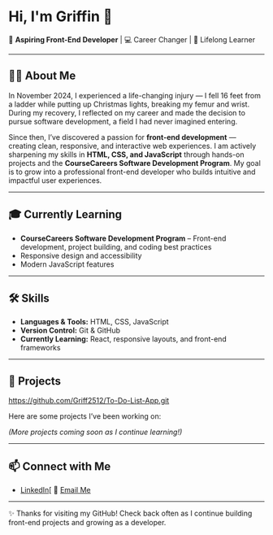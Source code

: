 # Hi, I'm Griffin 👋  

🌟 **Aspiring Front-End Developer** | 💻 Career Changer | 🚀 Lifelong Learner  

---

## 👨‍💻 About Me
In November 2024, I experienced a life-changing injury — I fell 16 feet from a ladder while putting up Christmas lights, breaking my femur and wrist. During my recovery, I reflected on my career and made the decision to pursue software development, a field I had never imagined entering.  

Since then, I’ve discovered a passion for **front-end development** — creating clean, responsive, and interactive web experiences. I am actively sharpening my skills in **HTML, CSS, and JavaScript** through hands-on projects and the **CourseCareers Software Development Program**. My goal is to grow into a professional front-end developer who builds intuitive and impactful user experiences.  

---

## 🎓 Currently Learning
- **CourseCareers Software Development Program** – Front-end development, project building, and coding best practices  
- Responsive design and accessibility  
- Modern JavaScript features  

---

## 🛠️ Skills
- **Languages & Tools:** HTML, CSS, JavaScript  
- **Version Control:** Git & GitHub  
- **Currently Learning:** React, responsive layouts, and front-end frameworks  

---

## 📂 Projects

https://github.com/Griff2512/To-Do-List-App.git

Here are some projects I’ve been working on:  


*(More projects coming soon as I continue learning!)*  

---

## 📫 Connect with Me
- [LinkedIn](https://www.linkedin.com/in/griffin-mccaughey-941307384/)[
📧 [Email Me](mailto:agmlmccau25@gmail.com)  

---

✨ Thanks for visiting my GitHub! Check back often as I continue building front-end projects and growing as a developer.
